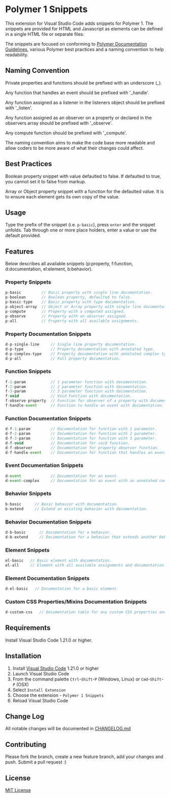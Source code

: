 # Polymer 1 Snippets

This extension for Visual Studio Code adds snippets for Polymer 1. The snippets are provided for HTML and Javascript as elements can be defined in a single HTML file or separate files.

The snippets are focused on conforming to [Polymer Documentation Guidelines](https://www.polymer-project.org/1.0/docs/tools/documentation), various Polymer best practices and a naming convention to help readability.

## Naming Convention

Private properties and functions should be prefixed with an underscore (_).

Any function that handles an event should be prefixed with '_handle'.

Any function assigned as a listener in the listeners object should be prefixed with '_listen'.

Any function assigned as an observer on a property or declared in the observers array should be prefixed with '_observe'.

Any compute function should be prefixed with '_compute'.

The naming convention aims to make the code base more readable and allow coders to be more aware of what their changes could affect.

## Best Practices

Boolean property snippet with value defaulted to false. If defaulted to true, you cannot set it to false from markup.

Array or Object property snippet with a function for the defaulted value. It is to ensure each element gets its own copy of the value.

## Usage

Type the prefix of the snippet (i.e. `p-basic`), press `enter` and the snippet unfolds. Tab through one or more place holders, enter a value or use the default provided.

## Features

Below describes all available snippets (p:property, f:function, d:documentation, el:element, b:behavior).

### Property Snippets

```javascript
p-basic         // Basic property with single line documentation.
p-boolean       // Boolean property, defaulted to false.
p-basic-type    // Basic property with type documentation.
p-object-array  // Object or Array property with single line documentation.
p-compute       // Property with a computed assigned.
p-observe       // Property with an observer assigned.
p-all           // Property with all available assignments.
```

### Property Documentation Snippets

```javascript
d-p-single-line     // Single line property documentation.
d-p-type            // Property documentation with annotated type.
d-p-complex-type    // Property documentation with annotated complex type.
d-p-all             // Full property documentation.
```

### Function Snippets

```javascript
f-1-param           // 1 parameter function with documentation.
f-2-param           // 2 parameter function with documentation.
f-3-param           // 3 parameter function with documentation.
f-void              // Void Function with documentation.
f-observe-property  // Function for observer of a property with documentation.
f-handle-event      // Function to handle an event with documentation.
```

### Function Documentation Snippets

```javascript
d-f-1-param         // Documentation for function with 1 parameter.
d-f-2-param         // Documentation for function with 2 parameter.
d-f-3-param         // Documentation for function with 3 parameter.
d-f-void            // Documentation for void function.
d-f-observer        // Documentation for property observer function.
d-f-handle-event    // Documentation for function that handles an event.
```

### Event Documentation Snippets

```javascript
d-event             // Documentation for an event.
d-event-complex     // Documentation for an event with an annotated complex type.
```
### Behavior Snippets

```javascript
b-basic      // Basic behavior with documentation.
b-extend     // Extend an existing behavior with documentation.
```

### Behavior Documentation Snippets

```javascript
d-b-basic      // Documentation for a behavior.
d-b-extend     // Documentation for a behavior that extends another behavior.
```

### Element Snippets

```javascript
el-basic   // Basic element with documentation.
el-all     // Element with all available assignments and documentation.
```

### Element Documentation Snippets

```javascript
d-el-basic   // Documentation for a basic element.
```

### Custom CSS Properties/Mixins Documentation Snippets

```javascript
d-custom-css   // Documentation table for any custom CSS properties and mixins.
```

## Requirements

Install Visual Studio Code 1.21.0 or higher.

## Installation

1. Install [Visual Studio Code](https://code.visualstudio.com/) 1.21.0 or higher
2. Launch Visual Studio Code
3. From the command palette `Ctrl`-`Shift`-`P` (Windows, Linux) or `Cmd`-`Shift`-`P` (OSX)
4. Select `Install Extension`
5. Choose the extension - `Polymer 1 Snippets`
6. Reload Visual Studio Code

## Change Log

All notable changes will be documented in [CHANGELOG.md](https://github.com/WayneGoosen/vscode-polymer1/blob/master/CHANGELOG.md)

## Contributing

Please fork the branch, create a new feature branch, add your changes and push. Submit a pull request :)

## License

[MIT License](https://github.com/WayneGoosen/vscode-polymer1/blob/master/LICENSE)


